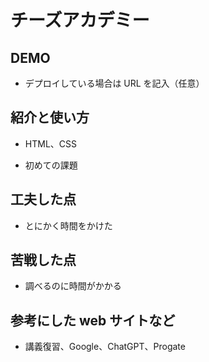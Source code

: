 # チーズアカデミー

## DEMO

- デプロイしている場合は URL を記入（任意）

## 紹介と使い方

- HTML、CSS

- 初めての課題

## 工夫した点

- とにかく時間をかけた

## 苦戦した点

- 調べるのに時間がかかる

## 参考にした web サイトなど

- 講義復習、Google、ChatGPT、Progate
